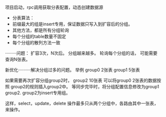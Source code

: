 项目启动，rpc调用获取分表配置，动态创建数据源


 * 分表算法：
 * 前缀最大的组是insert专用，保证数据只写入到扩容后的分组。
 * 其他方法，都是所有分组轮询
 * 每个分组的table数量不固定
 * 每个分组的散列方法一致
 
 ·········问题： 扩容3次，N次后。    分组越来越多。 轮询每个分组的话， 可能需要查询N张表。
 
 
 新优化··········解决分组过多的问题。
 举例 group0  2张表
      group1  5张表
    
 如果需要再次扩容分组group2时，
 group2    10张表
 可以将group0 2张表的数据按照 group2的规则插入group2中。
 等同步完毕时，将分组配置信息修改为group1 group2.   group2为insert专用组。
 
 这样，select，update，delete 操作最多只从两个分组中，各路由其中一张表，来操作。
